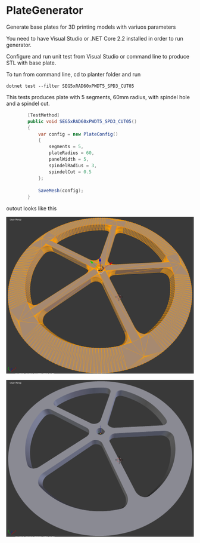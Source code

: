 # PlateGenerator
Generate base plates for 3D printing models with variuos parameters

You need to have Visual Studio or .NET Core 2.2 installed in order to run generator.

Configure and run unit test from Visual Studio or command line to produce STL with base plate.


To tun from command line, cd to planter folder and run 
```
dotnet test --filter SEG5xRAD60xPWDT5_SPD3_CUT05
```

This tests produces plate with 5 segments, 60mm radius, with spindel hole and a spindel cut.

```csharp
        [TestMethod]
        public void SEG5xRAD60xPWDT5_SPD3_CUT05()
        {
            var config = new PlateConfig()
            {
                segments = 5,
                plateRadius = 60,
                panelWidth = 5,
                spindelRadius = 3,
                spindelCut = 0.5
            };

            SaveMesh(config);
        }
```

outout looks like this

![mesh](https://raw.githubusercontent.com/EvgenyMuryshkin/PlateGenerator/master/images/mesh.png "Mesh")

![render](https://raw.githubusercontent.com/EvgenyMuryshkin/PlateGenerator/master/images/render.png "Redner")



